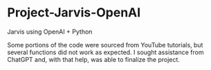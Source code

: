 # Project-Jarvis-OpenAI
Jarvis using OpenAI + Python

Some portions of the code were sourced from YouTube tutorials, but several functions did not work as expected. I sought assistance from ChatGPT and, with that help, was able to finalize the project.
